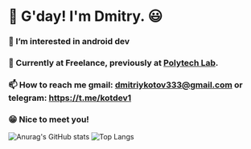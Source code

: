 # 👋 G'day! I'm Dmitry. 😃

<!--<p align="left">
<a href="https://www.linkedin.com/in/timoliver-au/">
<img src="https://img.shields.io/badge/-LinkedIn-%233781da" alt="LinkedIn"/></a> 
<a href="https://www.dribbble.com/timoliver">
<img src="https://img.shields.io/badge/-Dribbble-%23ff5798" alt="Dribbble"/></a> 
<a href="https://www.twitter.com/TimOliverAU">
<img src="https://img.shields.io/badge/-Twitter-%231DA1F2" alt="Twitter" /></a> 
<a href="https://www.youtube.com/timXD">
<img src="https://img.shields.io/badge/-YouTube-%23FF0000" alt="YouTube" /></a> 
<a href="https://www.instagram.com/timoliver">
<img src="https://img.shields.io/badge/-Instagram-%23eb13a5" alt="Instagram" /></a> 
<a href="https://www.twitch.tv/timXD">
<img src="https://img.shields.io/badge/-Twitch-%239146FF" alt="Twitch" /></a> 
</p>-->

### 👀 I’m interested in android dev
### 🚗 Currently at Freelance, previously at [Polytech Lab](http://testeyetracing.zzz.com.ua/).
### 📫 How to reach me gmail: dmitriykotov333@gmail.com or telegram: https://t.me/kotdev1
### 😁 Nice to meet you!

![Anurag's GitHub stats](https://github-readme-stats.vercel.app/api?username=dmitriykotov333&show_icons=true)
![Top Langs](https://github-readme-stats.vercel.app/api/top-langs/?username=dmitriykotov333&langs_count=8)

<!---
dmitriykotov333/dmitriykotov333 is a ✨ special ✨ repository because its `README.md` (this file) appears on your GitHub profile.
You can click the Preview link to take a look at your changes.
--->
